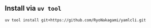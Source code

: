 



## Install via `uv tool`

```bash
uv tool install git+https://github.com/RyoNakagami/yamlcli.git
```
